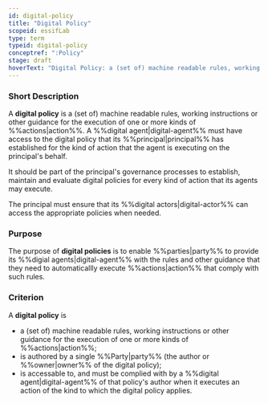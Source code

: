 ```yaml
---
id: digital-policy
title: "Digital Policy"
scopeid: essifLab
type: term
typeid: digital-policy
conceptref: ":Policy"
stage: draft
hoverText: "Digital Policy: a (set of) machine readable rules, working instructions or other guidance for the execution of one or more kinds of actions, that digital agents have access to and must use when executing such actions."
---
```


### Short Description
A **digital policy** is a (set of) machine readable rules, working instructions or other guidance for the execution of one or more kinds of %%actions|action%%. A %%digital agent|digital-agent%% must have access to the digital policy that its %%principal|principal%% has established for the kind of action that the agent is executing on the principal's behalf. 

It should be part of the principal's governance processes to establish, maintain and evaluate digital policies for every kind of action that its agents may execute.

The principal must ensure that its %%digital actors|digital-actor%% can access the appropriate policies when needed.

### Purpose
The purpose of **digital policies** is to enable %%parties|party%% to provide its %%digial agents|digital-agent%% with the rules and other guidance that they need to automaticallly execute %%actions|action%% that comply with such rules. 

### Criterion
A **digital policy** is 
- a (set of) machine readable rules, working instructions or other guidance for the execution of one or more kinds of %%actions|action%%;
- is authored by a single %%Party|party%% (the author or %%owner|owner%% of the digital policy);
- is accessable to, and must be complied with by a %%digital agent|digital-agent%% of that policy's author when it executes an action of the kind to which the digital policy applies.



